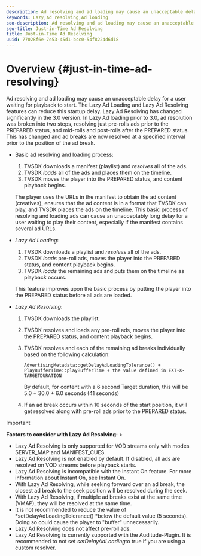 ```yaml
---
description: Ad resolving and ad loading may cause an unacceptable delay for a user waiting for playback to start. The Lazy Ad Loading and Lazy Ad Resolving features can reduce this startup delay. Lazy Ad Resolving has changed significantly in the 3.0 version. In Lazy Ad loading prior to 3.0, ad resolution was broken into two steps, resolving just pre-rolls ads prior to the PREPARED status, and mid-rolls and post-rolls after the PREPARED status. This has changed and ad breaks are now resolved at a specified interval prior to the position of the ad break.
keywords: Lazy;Ad resolving;Ad loading
seo-description: Ad resolving and ad loading may cause an unacceptable delay for a user waiting for playback to start. The Lazy Ad Loading and Lazy Ad Resolving features can reduce this startup delay. Lazy Ad Resolving has changed significantly in the 3.0 version. In Lazy Ad loading prior to 3.0, ad resolution was broken into two steps, resolving just pre-rolls ads prior to the PREPARED status, and mid-rolls and post-rolls after the PREPARED status. This has changed and ad breaks are now resolved at a specified interval prior to the position of the ad break.
seo-title: Just-in-Time Ad Resolving
title: Just-in-Time Ad Resolving
uuid: 77028f6e-7e53-45d1-bcc0-54f8224d6d18
---
```


# Overview {#just-in-time-ad-resolving}

Ad resolving and ad loading may cause an unacceptable delay for a user waiting for playback to start. The Lazy Ad Loading and Lazy Ad Resolving features can reduce this startup delay. Lazy Ad Resolving has changed significantly in the 3.0 version. In Lazy Ad loading prior to 3.0, ad resolution was broken into two steps, resolving just pre-rolls ads prior to the PREPARED status, and mid-rolls and post-rolls after the PREPARED status. This has changed and ad breaks are now resolved at a specified interval prior to the position of the ad break.

* Basic ad resolving and loading process:

    1. TVSDK downloads a manifest (playlist) and *resolves* all of the ads. 
    1. TVSDK *loads* all of the ads and places them on the timeline. 
    1. TVSDK moves the player into the PREPARED status, and content playback begins.

  The player uses the URLs in the manifest to obtain the ad content (creatives), ensures that the ad content is in a format that TVSDK can play, and TVSDK places the ads on the timeline. This basic process of resolving and loading ads can cause an unacceptably long delay for a user waiting to play their content, especially if the manifest contains several ad URLs. 

* *Lazy Ad Loading*:

    1. TVSDK downloads a playlist and *resolves* all of the ads. 
    1. TVSDK *loads* pre-roll ads, moves the player into the PREPARED status, and content playback begins. 
    1. TVSDK *loads* the remaining ads and puts them on the timeline as playback occurs.

  This feature improves upon the basic process by putting the player into the PREPARED status before all ads are loaded. 

* *Lazy Ad Resolving*:

    1. TVSDK downloads the playlist. 
    1. TVSDK resolves and loads any pre-roll ads, moves the player into the PREPARED status, and content playback begins. 
    1. TVSDK resolves and each of the remaining ad breaks individually based on the following calculation:

       `AdvertisingMetadata::getDelayAdLoadingTolerance() + PlayBufferTime::playBufferTime + the value defined in EXT-X-TARGETDURATION`

       By default, for content with a 6 second Target duration, this will be 5.0 + 30.0 + 6.0 seconds (41 seconds) 
    
    1. If an ad break occurs within 10 seconds of the start position, it will get resolved along with pre-roll ads prior to the PREPARED status.

>[!IMPORTANT]
>
>**Factors to consider with Lazy Ad Resolving:** >
>* Lazy Ad Resolving is only supported for VOD streams only with modes SERVER_MAP and MANIFEST_CUES. 
>* Lazy Ad Resolving is not enabled by default. If disabled, all ads are resolved on VOD streams before playback starts. 
>* Lazy Ad Resolving is incompatible with the Instant On feature. For more information about Instant On, see Instant On. 
>* With Lazy Ad Resolving, while seeking forward over an ad break, the closest ad break to the seek position will be resolved during the seek. 
>* With Lazy Ad Resolving, if multiple ad breaks exist at the same time (VMAP), they will be resolved at the same time. 
>* It is not recommended to reduce the value of *setDelayAdLoadingTolerance() *below the default value (5 seconds). Doing so could cause the player to "buffer" unnecessarily. 
>* Lazy Ad Resolving does not affect pre-roll ads. 
>* Lazy Ad Resolving is currently supported with the Auditude-Plugin. It is recommended to not set *setDelayAdLoading*to true if you are using a custom resolver.
>

